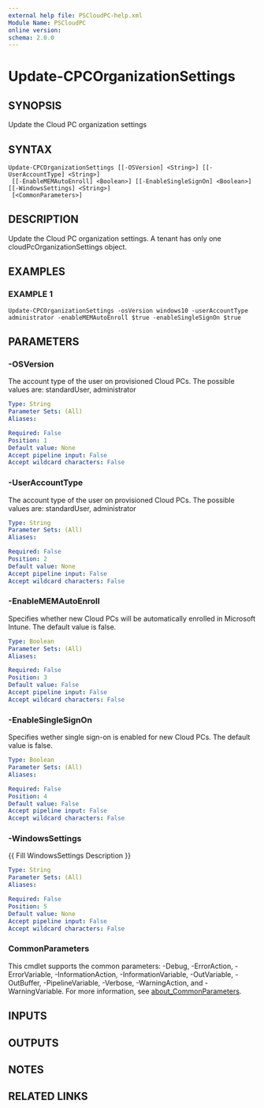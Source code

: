 ```yaml
---
external help file: PSCloudPC-help.xml
Module Name: PSCloudPC
online version:
schema: 2.0.0
---
```


# Update-CPCOrganizationSettings

## SYNOPSIS
Update the Cloud PC organization settings

## SYNTAX

```
Update-CPCOrganizationSettings [[-OSVersion] <String>] [[-UserAccountType] <String>]
 [[-EnableMEMAutoEnroll] <Boolean>] [[-EnableSingleSignOn] <Boolean>] [[-WindowsSettings] <String>]
 [<CommonParameters>]
```

## DESCRIPTION
Update the Cloud PC organization settings.
A tenant has only one cloudPcOrganizationSettings object.

## EXAMPLES

### EXAMPLE 1
```
Update-CPCOrganizationSettings -osVersion windows10 -userAccountType administrator -enableMEMAutoEnroll $true -enableSingleSignOn $true
```

## PARAMETERS

### -OSVersion
The account type of the user on provisioned Cloud PCs.
The possible values are: standardUser, administrator

```yaml
Type: String
Parameter Sets: (All)
Aliases:

Required: False
Position: 1
Default value: None
Accept pipeline input: False
Accept wildcard characters: False
```

### -UserAccountType
The account type of the user on provisioned Cloud PCs.
The possible values are: standardUser, administrator

```yaml
Type: String
Parameter Sets: (All)
Aliases:

Required: False
Position: 2
Default value: None
Accept pipeline input: False
Accept wildcard characters: False
```

### -EnableMEMAutoEnroll
Specifies whether new Cloud PCs will be automatically enrolled in Microsoft Intune.
The default value is false.

```yaml
Type: Boolean
Parameter Sets: (All)
Aliases:

Required: False
Position: 3
Default value: False
Accept pipeline input: False
Accept wildcard characters: False
```

### -EnableSingleSignOn
Specifies wether single sign-on is enabled for new Cloud PCs.
The default value is false.

```yaml
Type: Boolean
Parameter Sets: (All)
Aliases:

Required: False
Position: 4
Default value: False
Accept pipeline input: False
Accept wildcard characters: False
```

### -WindowsSettings
{{ Fill WindowsSettings Description }}

```yaml
Type: String
Parameter Sets: (All)
Aliases:

Required: False
Position: 5
Default value: None
Accept pipeline input: False
Accept wildcard characters: False
```

### CommonParameters
This cmdlet supports the common parameters: -Debug, -ErrorAction, -ErrorVariable, -InformationAction, -InformationVariable, -OutVariable, -OutBuffer, -PipelineVariable, -Verbose, -WarningAction, and -WarningVariable. For more information, see [about_CommonParameters](http://go.microsoft.com/fwlink/?LinkID=113216).

## INPUTS

## OUTPUTS

## NOTES

## RELATED LINKS

